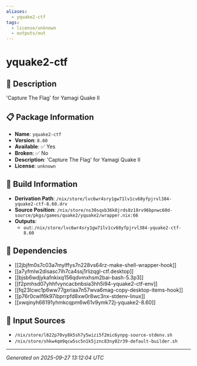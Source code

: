 ```yaml
---
aliases:
  - yquake2-ctf
tags:
  - license/unknown
  - outputs/out
---
```


# yquake2-ctf

## 📝 Description

'Capture The Flag' for Yamagi Quake II

## 📋 Package Information

- **Name**: `yquake2-ctf`
- **Version**: `8.60`
- **Available**: ✅ Yes
- **Broken**: ✅ No
- **Description**: 'Capture The Flag' for Yamagi Quake II
- **License**: `unknown`

## 🔧 Build Information

- **Derivation Path**: `/nix/store/lvc6wr4sry1gw71lv1cv68yfpjrvl384-yquake2-ctf-8.60.drv`
- **Source Position**: `/nix/store/ns30sqxb36k8jrds8z18rv96bpnwc60d-source/pkgs/games/quake2/yquake2/wrapper.nix:66`
- **Outputs**:
  - `out`:  `/nix/store/lvc6wr4sry1gw71lv1cv68yfpjrvl384-yquake2-ctf-8.60`

## 🔗 Dependencies

- [[2jbjfm0s7c03a7mylffys7n228vs64rz-make-shell-wrapper-hook]]
- [[a7yfmlw2disasc7ih7ca4ssj1rlizqgl-ctf.desktop]]
- [[bjsb6wdjykafnkixq156qdvmxhsm2bai-bash-5.3p3]]
- [[f2pmhsd07yhhfvyncacbnbsia3hh5i94-yquake2-ctf-env]]
- [[fq23lcwc1p6ww77gxriaa7n57wva6mag-copy-desktop-items-hook]]
- [[p76r0cwlf6k97ibprrpfd8xw0r8wc3nx-stdenv-linux]]
- [[xwqinyh66191yhmkcqpm6w61v9ymk72j-yquake2-8.60]]

## 📁 Input Sources

- `/nix/store/l622p70vy8k5sh7y5wizi5f2mic6ynpg-source-stdenv.sh`
- `/nix/store/shkw4qm9qcw5sc5n1k5jznc83ny02r39-default-builder.sh`

---
*Generated on 2025-09-27 13:12:04 UTC*
